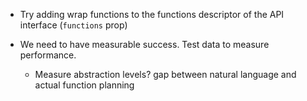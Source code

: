 - Try adding wrap functions to the functions descriptor of the API interface (`functions` prop)

- We need to have measurable success. Test data to measure performance.
  - Measure abstraction levels? gap between natural language and actual function planning